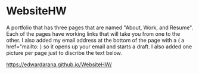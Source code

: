 # WebsiteHW

A portfolio that has three pages that are named "About, Work, and Resume". Each of the pages have working links that will take you from one to the other. I also added my email address at the bottom of the page with a ( a href="mailto: ) so it opens up your email and starts a draft. I also added one picture per page just to discribe the text below.  



https://edwardarana.github.io/WebsiteHW/